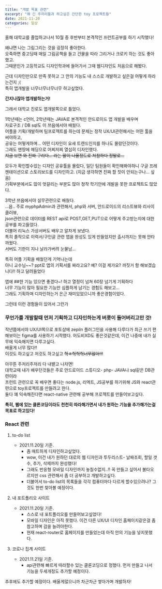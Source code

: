 ```yaml
---
title: "개발 목표 관련"
excerpt: "꽤 긴 주저리들과 하고싶은 간단한 toy 프로젝트들"
date: 2021-11-20
categories: 일상
---
```


올해 대학교를 졸업하고나서 10월 중 후반부터 본격적인 프런트공부를 하기 시작했다!

왜냐면 나는 그림그리는 것을 굉장히 좋아한다.  
오죽하면 중고딩때 매일 그림공책을 들고 건물을 따라 그리거나 크로키 하는 것도 좋아했고.  
그때문인가 고등학교도 디자인학과에 들어가서 그때 웹디자인도 처음으로 해봤다.  

근데 디자인만으로 만족 못하고 그 안의 기능도 내 스스로 개발하고 싶은걸 어떻게 하라는건지 ;(  
특히 앱개발을 너무너무너무너무 하고싶었다.

**간지나잖아 앱개발하는거!**

그래서 대학교 진로도 앱개발쪽으로 틀었다.

1학년때는 c언어, 2학년때는 JAVA로 본격적인 안드로이드 앱 개발을 배우며  
자료구조 / DB sql도 이 쯔음에서야 배웠다.  
어플을 기획/개발하며 팀프로젝트를 하는데 문제는 정작 UX/UI관련해서는 어떤 툴을 써야하고,  
공유는 어떻게하며... 어떤 디자인이 요새 트렌드인지를 하나도 몰랐던것이다.  
그래도 맨땅에 헤딩으로 어찌저찌 열심히 디자인했다.  
~~지금 보면 와 진짜 구리다... 라는 말이 나올정도로 처참하다 정말로...~~

모두가 확인할수있는 디자인 공유툴을 몰랐다, 일단 팀원들이 확인해봐야하니 구글 프레젠테이션으로 스토리보드를 디자인하고. (지금 생각하면 진짜 할 짓이 안되는구나... 싶음)  
기획부분에서도 많이 엇갈리는 부분도 많아 정작 학기안에 개발을 못한 프로젝트도 많았다.

3학년 쯔음에서야 실무관련으로 배웠다.  
...음.. 주로 myphpAdmin과 관련해서, php와 서버, 안드로이드의 리스트뷰와 리사이클러뷰,  
json관련으로 데이터를 REST api로 POST,GET,PUT으로 어떻게 주고받는지에 대한 공부를 파고들었다.  
더불어 리눅스 가상서버도 배우고 알차게 보냈다.  
특히 졸작으로 이력서/구인글 관련 앱을 완성도 있게 만들었지만 출시까지는 못해 안타까웠다.  
서버도 기한이 지나 날라가버려 눈물남...   

특히 어플 기획을 배웠던게 기억나는데  
아니 교수님~~? ppt로 앱의 기획서를 짜라고요? 
예? 이걸 제가요? 까짓거 함 해보겠습니다!! 하고 달려들었다

앱에 ##한 기능 있으면 좋겠다~! 하고 열정이 넘쳐 60장 넘기게 기획하다  
너무 기능이 많아 필요한 기능만 심플하게 남기는 경험도 해보고...  
그래도 기획하며 디자인하는거 은근 재미있었으니까 좋은경험이었다.  

그런데 이런 경험들이 있어서 그런가
### 무언가를 개발할때 먼저 기획하고 디자인하는게 버릇이 들어버리고만 것!


작년쯤에서야 UX/UI쪽으로 포토샵에 zepiln 플러그인을 사용해 다루다가 최근 쓰기 편해보이는 figma를 사용하기 시작했다. 어도비XD도 좋은것같은데, 이건 나중에 내가 실무에 익숙해지면 다루고싶다.  
배울게 너무 많다!!  
이것도 하고싶고 저것도 하고싶고 ~~헉ㅎ헉헉헉너무많아!!!~~

아무튼 주저리주저리 다 내뱉고 나자면!  
대학교때 내가 배우던것들은 주로 안드로이드 스튜디오- php- JAVA나 sql같은 DB관련이라  
프런트 관련으로 꼭 배우면 좋다는 node.js, 리엑트, JS공부를 하기위해 JS와 react관련으로 toy프로젝트를 만들려고 한다.  
둘다 꽤 익숙해진다면 react-native 관련해 공부해 프로젝트를 만들어보고싶다.

**특히, 웹에 있는 클론코딩이라도 천천히 따라해가면서 내가 원하는 기능을 추가해가는걸 목표로 하고있다!**


### React 관련

<div class="notice--primary" markdown="1">

 1. to-do list
    - 2021.11.20일 기준.
        - 좀 매트하게 디자인하고싶었다.
        - wow, 이건 내가 원하던 대로의 웹 디자인과 투두리스트- 날짜조회, 할일 갯수, 추가, 삭제까지 완성했다!
        - 그래도 반응형 모바일 디자인까지 놓칠수없지..!! 꼭 만들고 싶어서 불타오르지만 css 관련해서 좀 더 공부하고 개발하고싶다.
        - 더불어서 to-do list의 목록들을 각각 컴퓨터마다 다르게 할수있으려나? 그것도 한번 찾아볼 예정이다.

 2. 내 포트폴리오 사이트
    - 2021.11.20일 기준.
        - 스스로 내 포트폴리오를 만들어보고싶었다!
        - 모바일 디자인은 아직 못했다. 이건 다른 UX/UI 디자인 홈페이지같은걸 좀 참고하며 감을 늘려야한다. 
        - 현재 react-router로 홈페이지를 만들었는데 아직 안의 기능을 넣지못했다.

3. 코로나 집계 사이트
    - 2021.11.21일 기준.
        - api관련해 빠르게 따라할수 있는 클론코딩으로 정했다. 먼저 만들고 나서 기능을 두세개정도 추가할 예정이다.

</div>

추후에도 추가할 예정이다.
배울게많으니까 차근차근 쌓아가며 개발하자!
